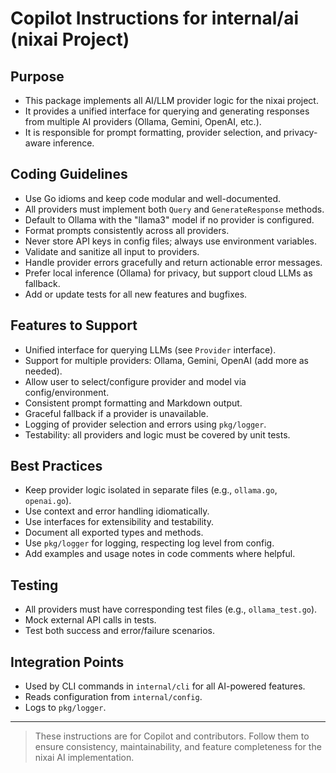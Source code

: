 # Copilot Instructions for internal/ai (nixai Project)

## Purpose
- This package implements all AI/LLM provider logic for the nixai project.
- It provides a unified interface for querying and generating responses from multiple AI providers (Ollama, Gemini, OpenAI, etc.).
- It is responsible for prompt formatting, provider selection, and privacy-aware inference.

## Coding Guidelines
- Use Go idioms and keep code modular and well-documented.
- All providers must implement both `Query` and `GenerateResponse` methods.
- Default to Ollama with the "llama3" model if no provider is configured.
- Format prompts consistently across all providers.
- Never store API keys in config files; always use environment variables.
- Validate and sanitize all input to providers.
- Handle provider errors gracefully and return actionable error messages.
- Prefer local inference (Ollama) for privacy, but support cloud LLMs as fallback.
- Add or update tests for all new features and bugfixes.

## Features to Support
- Unified interface for querying LLMs (see `Provider` interface).
- Support for multiple providers: Ollama, Gemini, OpenAI (add more as needed).
- Allow user to select/configure provider and model via config/environment.
- Consistent prompt formatting and Markdown output.
- Graceful fallback if a provider is unavailable.
- Logging of provider selection and errors using `pkg/logger`.
- Testability: all providers and logic must be covered by unit tests.

## Best Practices
- Keep provider logic isolated in separate files (e.g., `ollama.go`, `openai.go`).
- Use context and error handling idiomatically.
- Use interfaces for extensibility and testability.
- Document all exported types and methods.
- Use `pkg/logger` for logging, respecting log level from config.
- Add examples and usage notes in code comments where helpful.

## Testing
- All providers must have corresponding test files (e.g., `ollama_test.go`).
- Mock external API calls in tests.
- Test both success and error/failure scenarios.

## Integration Points
- Used by CLI commands in `internal/cli` for all AI-powered features.
- Reads configuration from `internal/config`.
- Logs to `pkg/logger`.

---
> These instructions are for Copilot and contributors. Follow them to ensure consistency, maintainability, and feature completeness for the nixai AI implementation.
